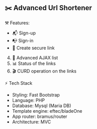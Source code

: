 ## ✂️ Advanced Url Shortener

⚒️ Features:
- 📬 Sign-up
- 📭 Sign-in
- 🔐 Create secure link
4. 🧊 Advanced AJAX list
5. 📊 Status of the links
6. 🎬 CURD operation on the links

⚡ Tech Stack
- Styling: Fast Bootstrap
- Language: PHP
- Database: Mysql (Maria DB)
- Template engine: eftec/bladeOne
- App router: bramus/router
- Architecture: MVC

